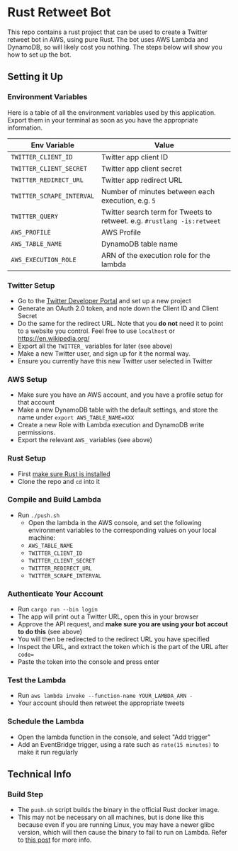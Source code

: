 # Rust Retweet Bot

This repo contains a rust project that can be used to create a Twitter retweet bot in AWS, using pure Rust. The bot uses
AWS Lambda and DynamoDB, so will likely cost you nothing. The steps below will show you how to set up the bot.

## Setting it Up

### Environment Variables

Here is a table of all the environment variables used by this application. Export them in your terminal as soon as you
have the appropriate information.

| Env Variable              | Value                                                                   |
|---------------------------|-------------------------------------------------------------------------|
| `TWITTER_CLIENT_ID`       | Twitter app client ID                                                   |
| `TWITTER_CLIENT_SECRET`   | Twitter app client secret                                               |
| `TWITTER_REDIRECT_URL`    | Twitter app redirect URL                                                |
| `TWITTER_SCRAPE_INTERVAL` | Number of minutes between each execution, e.g. `5`                      |
| `TWITTER_QUERY`           | Twitter search term for Tweets to retweet. e.g. `#rustlang -is:retweet` |
| `AWS_PROFILE`    | AWS Profile                                                             |
| `AWS_TABLE_NAME` | DynamoDB table name                                                     |
| `AWS_EXECUTION_ROLE` | ARN of the execution role for the lambda                                |

### Twitter Setup

* Go to the [Twitter Developer Portal](https://developer.twitter.com/) and set up a new project
* Generate an OAuth 2.0 token, and note down the Client ID and Client Secret
* Do the same for the redirect URL. Note that you **do not** need it to point to a website you control. Feel free to
  use `localhost` or <https://en.wikipedia.org/>
* Export all the `TWITTER_` variables for later (see above)
* Make a new Twitter user, and sign up for it the normal way.
* Ensure you currently have this new Twitter user selected in Twitter

### AWS Setup

* Make sure you have an AWS account, and you have a profile setup for that account
* Make a new DynamoDB table with the default settings, and store the name under `export AWS_TABLE_NAME=XXX`
* Create a new Role with Lambda execution and DynamoDB write permissions.
* Export the relevant `AWS_` variables (see above)

### Rust Setup

* First [make sure Rust is installed](https://www.rust-lang.org/tools/install)
* Clone the repo and `cd` into it

### Compile and Build Lambda

* Run `./push.sh`
    * Open the lambda in the AWS console, and set the following environment variables to the corresponding values on
      your local machine:
    * `AWS_TABLE_NAME`
    * `TWITTER_CLIENT_ID`
    * `TWITTER_CLIENT_SECRET`
    * `TWITTER_REDIRECT_URL`
    * `TWITTER_SCRAPE_INTERVAL`

### Authenticate Your Account

* Run `cargo run --bin login`
* The app will print out a Twitter URL, open this in your browser
* Approve the API request, and **make sure you are using your bot accout to do this** (see above)
* You will then be redirected to the redirect URL you have specified
* Inspect the URL, and extract the token which is the part of the URL after `code=`
* Paste the token into the console and press enter

### Test the Lambda

* Run `aws lambda invoke --function-name YOUR_LAMBDA_ARN - `
* Your account should then retweet the appropriate tweets

### Schedule the Lambda

* Open the lambda function in the console, and select "Add trigger"
* Add an EventBridge trigger, using a rate such as `rate(15 minutes)` to make it run regularly

## Technical Info

### Build Step

* The `push.sh` script builds the binary in the official Rust docker image.
* This may not be necessary on all machines, but is done like this because even if you are running Linux, you may have a
  newer glibc version, which will then cause the binary to fail to run on Lambda. Refer
  to [this post](https://kobzol.github.io/rust/ci/2021/05/07/building-rust-binaries-in-ci-that-work-with-older-glibc.html)
  for more info.
